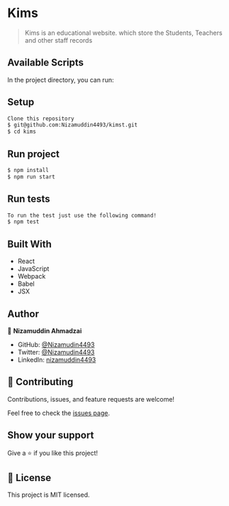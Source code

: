 # Kims

> Kims is an educational website. which store the Students, Teachers and other staff records
## Available Scripts

In the project directory, you can run:

## Setup
``` bash
Clone this repository
$ git@github.com:Nizamuddin4493/kimst.git
$ cd kims
```

## Run project
``` bash
$ npm install
$ npm run start 
```
## Run tests
``` bash
To run the test just use the following command!
$ npm test
```
## Built With

- React
- JavaScript
- Webpack
- Babel
- JSX

## Author

👤 **Nizamuddin Ahmadzai**

- GitHub: [@Nizamudin4493](https://github.com/Nizamuddin4493)
- Twitter: [@Nizamudin4493](https://twitter.com/Nizamuddin4493)
- LinkedIn: [nizamuddin4493](https://linkedin.com/in/nzm4493)

## 🤝 Contributing

Contributions, issues, and feature requests are welcome!

Feel free to check the [issues page](../../issues/).


## Show your support

Give a ⭐️ if you like this project!

## 📝 License
This project is MIT licensed.
